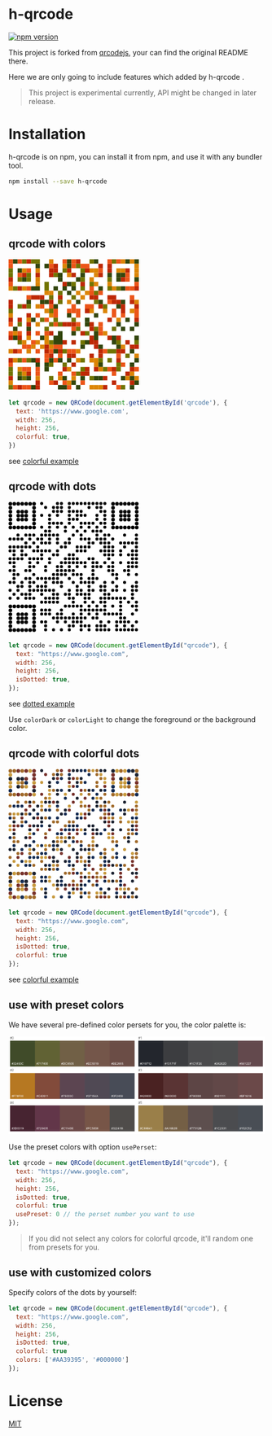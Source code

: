 # h-qrcode

[![npm version](https://badge.fury.io/js/h-qrcode.svg)](https://badge.fury.io/js/h-qrcode)

This project is forked from [qrcodejs](https://github.com/davidshimjs/qrcodejs), your can find the original README there.

Here we are only going to include features which added by h-qrcode .

> This project is experimental currently, API might be changed in later release.

# Installation

h-qrcode is on npm, you can install it from npm, and use it with any bundler tool.

``` bash
npm install --save h-qrcode
```

# Usage


## qrcode with colors

![colorful](/images/colorful.png)

``` js
let qrcode = new QRCode(document.getElementById('qrcode'), {
  text: 'https://www.google.com',
  witdh: 256,
  height: 256,
  colorful: true,
})
```

see [colorful example](/examples/colorful.html)


## qrcode with dots

![dotted](/images/dotted.png)


``` js
let qrcode = new QRCode(document.getElementById("qrcode"), {
  text: "https://www.google.com",
  width: 256,
  height: 256,
  isDotted: true,
});
```

see [dotted example](/examples/dotted.html)


Use `colorDark` or `colorLight` to change the foreground or the background color.



## qrcode with colorful dots

![colorful-dots](/images/colorful-dots.png)


``` js
let qrcode = new QRCode(document.getElementById("qrcode"), {
  text: "https://www.google.com",
  width: 256,
  height: 256,
  isDotted: true,
  colorful: true
});
```

see [colorful example](/examples/colorful-dots.html)



## use with preset colors

We have several pre-defined color persets for you, the color palette is:

![color-palette](/images/color-palette.png)

Use the preset colors with option `usePerset`:

``` js
let qrcode = new QRCode(document.getElementById("qrcode"), {
  text: "https://www.google.com",
  width: 256,
  height: 256,
  isDotted: true,
  colorful: true
  usePreset: 0 // the perset number you want to use
});
```

> If you did not select any colors for colorful qrcode, it'll random one from presets for you.



## use with customized colors

Specify colors of the dots by yourself:

``` js
let qrcode = new QRCode(document.getElementById("qrcode"), {
  text: "https://www.google.com",
  width: 256,
  height: 256,
  isDotted: true,
  colorful: true
  colors: ['#AA39395', '#000000']
});
```



# License

[MIT](/LICENSE)
